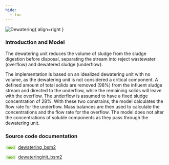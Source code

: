 ```yaml
---
hide:
  - toc
---
```


![Dewatering](../../assets/icons/bsm2python/dewatering.svg){ align=right }
<!-- TODO: change link to main branch before merging -->

### Introduction and Model

The dewatering unit reduces the volume of sludge from the sludge digestion before disposal, separating the stream into reject wastewater (overflow) and dewatered sludge (underflow). 

The implementation is based on an idealized dewatering unit with no volume, as the dewatering unit is not considered a critical component. A defined amount of total solids are removed (98%) from the influent sludge stream and directed to the underflow, while the remaining solids will leave with the overflow. The underflow is assumed to have a fixed sludge concentration of 28%. With these two constrains, the model calculates the flow rate for the underflow. Mass balances are then used to calculate the concentrations and the flow rate for the overflow. The model does not alter the concentrations of soluble components as they pass through the dewatering unit.


### Source code documentation

<span style=
  "color: #5cad0f;
  font-weight: bold;
  font-size: .85em;
  background-color: #5cad0f1a;
  padding: 0 .3em;
  border-radius: .1rem;
  margin-right: 0.2rem;">
mod</span> [dewatering_bsm2](/reference/bsm2_python/bsm2/dewatering_bsm2)

<span style=
  "color: #5cad0f;
  font-weight: bold;
  font-size: .85em;
  background-color: #5cad0f1a;
  padding: 0 .3em;
  border-radius: .1rem;
  margin-right: 0.2rem;">
mod</span> [dewateringinit_bsm2](/reference/bsm2_python/bsm2/init/dewateringinit_bsm2)


[^1]: [Benchmarking of Control Strategies for Wastewater Treatment Plants](https://iwaponline.com/ebooks/book-pdf/650794/wio9781780401171.pdf), chap. 4.2.4.4 Dewatering unit
[^2]: [Benchmark Simulation Model no. 2 (BSM2)](http://iwa-mia.org/wp-content/uploads/2022/09/TR3_BSM_TG_Tech_Report_no_3_BSM2_General_Description.pdf), chap. 5.2 Dewatering unit